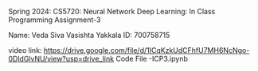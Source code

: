 Spring 2024: CS5720: Neural Network Deep Learning: In Class Programming Assignment-3

Name: Veda Siva Vasishta Yakkala ID: 700758715

video link: https://drive.google.com/file/d/1ICqKzkUdCFhfU7MH6NcNgo-0DldGlvNU/view?usp=drive_link
Code File -ICP3.ipynb
